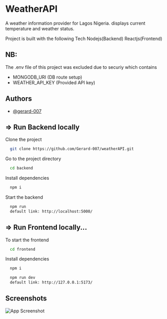 
# WeatherAPI

A weather information provider for Lagos Nigeria. displays current temperature and weather status.

Project is built with the following Tech
Nodejs(Backend)
Reactjs(Frontend)

## NB:
The .env file of this project was excluded due to securiy which contains

- MONGODB_URI (DB route setup)
- WEATHER_API_KEY (Provided API key)




## Authors

- [@gerard-007](https://www.github.com/octokatherine)


## => Run Backend locally

Clone the project

```bash
  git clone https://github.com/Gerard-007/weatherAPI.git
```

Go to the project directory

```bash
  cd backend
```

Install dependencies

```bash
  npm i
```

Start the backend

```bash
  npm run
  default link: http://localhost:5000/
```


## => Run Frontend locally...

To start the frontend

```bash
  cd frontend
```

Install dependencies

```bash
  npm i
```

```bash
  npm run dev
  default link: http://127.0.0.1:5173/
```






## Screenshots

![App Screenshot](https://res.cloudinary.com/geetechlab-com/image/upload/v1718950106/bincom/weather_app_xmjxfk.png)


